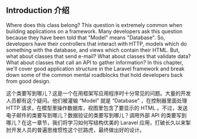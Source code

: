 ## Introduction 介绍

Where does this class belong? This question is extremely common when building applications on a framework. Many developers ask this question because they have been told that "Model" means "Database". So, developers have their controllers that interact with HTTP, models which do something with the database, and views which contain their HTML. But, what about classes that send e-mail? What about classes that validate data? What about classes that call an API to gather information? In this chapter, we'll cover good application structure in the Laravel framework and break down some of the common mental roadblocks that hold developers back from good design.

这个类要写到哪儿？这是一个在用框架写应用程序时十分常见的问题。大量的开发人员都有这个疑问。他们被灌输 “Model” 就是 “Database” ，在控制器里面处理 HTTP 请求，在模型里操作数据库，视图里包含了要显示的 HTML 。不过，发送电子邮件的类要写到哪儿？数据验证的类要写到哪儿？调用外部 API 的类要写到哪儿？在这一章节，我们将学习如何写结构优美的 Laravel 应用，打破长久以来掣肘开发人员的普遍思维惯性这个拦路虎，最终做出好的设计。
